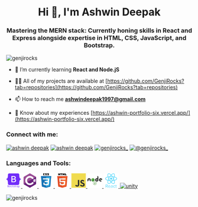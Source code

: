 <h1 align="center">Hi 🤘, I'm Ashwin Deepak</h1>
<h3 align="center">Mastering the MERN stack: Currently honing skills in React and Express alongside expertise in HTML, CSS, JavaScript, and Bootstrap.</h3>

<p align="left"> <img src="https://komarev.com/ghpvc/?username=genjirocks&label=Profile%20views&color=0e75b6&style=flat" alt="genjirocks" /> </p>

- 🌱 I’m currently learning **React and Node.jS**

- 👨‍💻 All of my projects are available at [https://github.com/GenjiRocks?tab=repositories](https://github.com/GenjiRocks?tab=repositories)

- 📫 How to reach me **ashwindeepak1997@gmail.com**

- 📄 Know about my experiences [https://ashwin-portfolio-six.vercel.app/](https://ashwin-portfolio-six.vercel.app/)

<h3 align="left">Connect with me:</h3>
<p align="left">
<a href="https://linkedin.com/in/ashwin deepak" target="blank"><img align="center" src="https://raw.githubusercontent.com/rahuldkjain/github-profile-readme-generator/master/src/images/icons/Social/linked-in-alt.svg" alt="ashwin deepak" height="30" width="40" /></a>
<a href="https://fb.com/ashwin deepak" target="blank"><img align="center" src="https://raw.githubusercontent.com/rahuldkjain/github-profile-readme-generator/master/src/images/icons/Social/facebook.svg" alt="ashwin deepak" height="30" width="40" /></a>
<a href="https://instagram.com/genjirocks_" target="blank"><img align="center" src="https://raw.githubusercontent.com/rahuldkjain/github-profile-readme-generator/master/src/images/icons/Social/instagram.svg" alt="genjirocks_" height="30" width="40" /></a>
<a href="https://www.youtube.com/@genjirocks_" target="blank"><img align="center" src="https://raw.githubusercontent.com/rahuldkjain/github-profile-readme-generator/master/src/images/icons/Social/youtube.svg" alt="@genjirocks_" height="30" width="40" /></a>
</p>

<h3 align="left">Languages and Tools:</h3>
<p align="left"> <a href="https://getbootstrap.com" target="_blank" rel="noreferrer"> <img src="https://raw.githubusercontent.com/devicons/devicon/master/icons/bootstrap/bootstrap-plain-wordmark.svg" alt="bootstrap" width="40" height="40"/> </a> <a href="https://www.w3schools.com/cs/" target="_blank" rel="noreferrer"> <img src="https://raw.githubusercontent.com/devicons/devicon/master/icons/csharp/csharp-original.svg" alt="csharp" width="40" height="40"/> </a> <a href="https://www.w3schools.com/css/" target="_blank" rel="noreferrer"> <img src="https://raw.githubusercontent.com/devicons/devicon/master/icons/css3/css3-original-wordmark.svg" alt="css3" width="40" height="40"/> </a> <a href="https://www.w3.org/html/" target="_blank" rel="noreferrer"> <img src="https://raw.githubusercontent.com/devicons/devicon/master/icons/html5/html5-original-wordmark.svg" alt="html5" width="40" height="40"/> </a> <a href="https://developer.mozilla.org/en-US/docs/Web/JavaScript" target="_blank" rel="noreferrer"> <img src="https://raw.githubusercontent.com/devicons/devicon/master/icons/javascript/javascript-original.svg" alt="javascript" width="40" height="40"/> </a> <a href="https://nodejs.org" target="_blank" rel="noreferrer"> <img src="https://raw.githubusercontent.com/devicons/devicon/master/icons/nodejs/nodejs-original-wordmark.svg" alt="nodejs" width="40" height="40"/> </a> <a href="https://reactjs.org/" target="_blank" rel="noreferrer"> <img src="https://raw.githubusercontent.com/devicons/devicon/master/icons/react/react-original-wordmark.svg" alt="react" width="40" height="40"/> </a> <a href="https://unity.com/" target="_blank" rel="noreferrer"> <img src="https://www.vectorlogo.zone/logos/unity3d/unity3d-icon.svg" alt="unity" width="40" height="40"/> </a> </p>

<p><img align="center" src="https://github-readme-stats.vercel.app/api/top-langs?username=genjirocks&show_icons=true&locale=en&layout=compact" alt="genjirocks" /></p>
